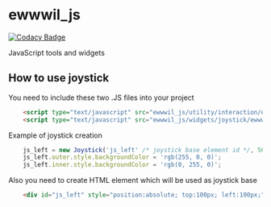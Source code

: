 # ewwwil_js

[![Codacy Badge](https://api.codacy.com/project/badge/Grade/29fb93f11f5c421d81fe594e2b8b4a50)](https://app.codacy.com/manual/Petr-Hric/ewwwil_js?utm_source=github.com&utm_medium=referral&utm_content=Petr-Hric/ewwwil_js&utm_campaign=Badge_Grade_Dashboard)

JavaScript tools and widgets

## How to use joystick

You need to include these two .JS files into your project
```html
    <script type="text/javascript" src="ewwwil_js/utility/interaction/ewwwil_interaction_handler.js"></script>
    <script type="text/javascript" src="ewwwil_js/widgets/joystick/ewwwil_joystick.js"></script>
```

Example of joystick creation
```javascript
    js_left = new Joystick('js_left' /* joystick base element id */, 50 /* joystick radius */, true /* auto-reset */);
    js_left.outer.style.backgroundColor = 'rgb(255, 0, 0)';
    js_left.inner.style.backgroundColor = 'rgb(0, 255, 0)';
```

Also you need to create HTML element which will be used as joystick base
```html
    <div id="js_left" style="position:absolute; top:100px; left:100px;"></div>
```
